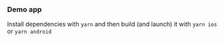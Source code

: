 ### Demo app
Install dependencies with `yarn` and then build (and launch) it with `yarn ios` or `yarn android`
